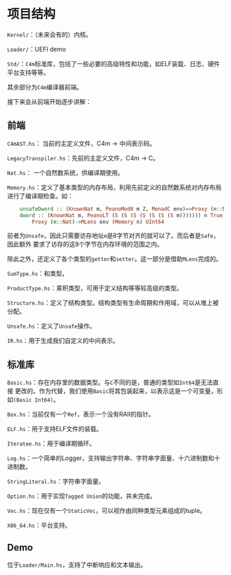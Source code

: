 # 项目结构


`Kernel/`：（未来会有的）内核。

`Loader/`：UEFI demo

`Std/`：`C4m`标准库，包括了一些必要的高级特性和功能，如ELF装载、日志、硬件平台支持等等。

其余部分为`C4m`编译器前端。

接下来会从前端开始逐步讲解：

## 前端

`C4mAST.hs`： 当前的主定义文件，C4m → 中间表示码。

`LegacyTranspiler.hs`：先前的主定义文件，C4m → C。

`Nat.hs`： 一个自然数系统，供编译期使用。

`Memory.hs`：定义了基本类型的内存布局，利用先前定义的自然数系统对内存布局进行了编译期检查。如：

```haskell
    unsafeDword :: (KnownNat m, PeanoMod8 m Z, MonadC env)=>Proxy (m::Nat)->MLens env (Memory n) UInt64
    dword :: (KnownNat m, PeanoLT (S (S (S (S (S (S (S m))))))) n True, PeanoMod8 m Z, MonadC env)=>
        Proxy (m::Nat)->MLens env (Memory n) UInt64
```
前者为`Unsafe`，因此只需要访存地址`m`是8字节对齐的就可以了。而后者是`Safe`，因此额外
要求了访存的这8个字节在内存环境的范围之内。

除此之外，还定义了各个类型的`getter`和`setter`。这一部分是借助`MLens`完成的。

`SumType.hs`：和类型。

`ProductType.hs`：乘积类型，可用于定义结构等等较高级的类型。

`Structure.hs`：定义了结构类型。结构类型有生命周期和作用域，可以从堆上被分配。

`Unsafe.hs`：定义了`Unsafe`操作。

`IR.hs`：用于生成我们自定义的中间表示。

## 标准库

`Basic.hs`：存在内存里的数据类型。与`C`不同的是，普通的类型如`Int64`是无法直接
更改的。作为代替，我们使用`Basic`将其包装起来，以表示这是一个可变量，形如`(Basic Int64)`。

`Box.hs`：当前仅有一个`Ref`，表示一个没有RAII的指针。

`ELF.hs`：用于支持ELF文件的装载。

`Iteratee.hs`：用于编译期循环。

`Log.hs`：一个简单的Logger，支持输出字符串、字符串字面量、十六进制数和十进制数。

`StringLiteral.hs`：字符串字面量。

`Option.hs`：用于实现`Tagged Union`的功能，并未完成。

`Vec.hs`：现在仅有一个`StaticVec`，可以视作由同种类型元素组成的tuple。

`X86_64.hs`：平台支持。

## Demo

位于`Loader/Main.hs`，支持了中断响应和文本输出。
